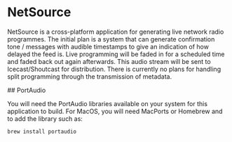 # NetSource

NetSource is a cross-platform application for generating live network radio programmes. The initial plan is a system that can generate confirmation tone / messages with audible timestamps to give an indication of how delayed the feed is. Live programming will be faded in for a scheduled time and faded back out again afterwards. This audio stream will be sent to Icecast/Shoutcast for distribution. There is currently no plans for handling split programming through the transmission of metadata.

## PortAudio

You will need the PortAudio libraries available on your system for this application to build. For MacOS, you will need MacPorts or Homebrew and to add the library such as:

    brew install portaudio